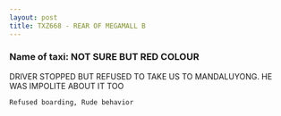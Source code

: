 ```yaml
---
layout: post
title: TXZ668 - REAR OF MEGAMALL B
---
```


### Name of taxi: NOT SURE BUT RED COLOUR

DRIVER STOPPED BUT REFUSED TO TAKE US TO MANDALUYONG. HE WAS IMPOLITE ABOUT IT TOO

```Refused boarding, Rude behavior```
